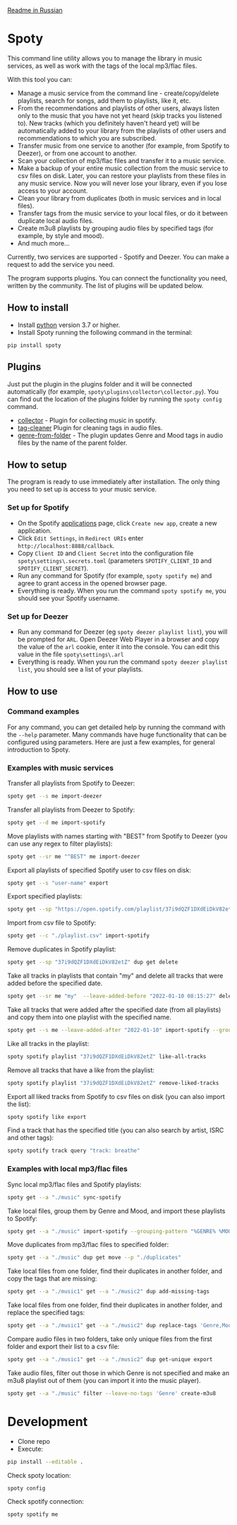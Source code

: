 [Readme in Russian](https://github.com/dy-sh/spoty/blob/master/README-rus.md)

# Spoty

This command line utility allows you to manage the library in music services, as well as work with the tags of the local mp3/flac files.

With this tool you can:
- Manage a music service from the command line - create/copy/delete playlists, search for songs, add them to playlists, like it, etc.
- From the recommendations and playlists of other users, always listen only to the music that you have not yet heard (skip tracks you listened to). New tracks (which you definitely haven't heard yet) will be automatically added to your library from the playlists of other users and recommendations to which you are subscribed.
- Transfer music from one service to another (for example, from Spotify to Deezer), or from one account to another.
- Scan your collection of mp3/flac files and transfer it to a music service.
- Make a backup of your entire music collection from the music service to csv files on disk. Later, you can restore your playlists from these files in any music service. Now you will never lose your library, even if you lose access to your account.
- Clean your library from duplicates (both in music services and in local files).
- Transfer tags from the music service to your local files, or do it between duplicate local audio files.
- Create m3u8 playlists by grouping audio files by specified tags (for example, by style and mood).
- And much more...

Currently, two services are supported - Spotify and Deezer. You can make a request to add the service you need.

The program supports plugins. You can connect the functionality you need, written by the community. The list of plugins will be updated below. 


## How to install

- Install [python](https://www.python.org/downloads/) version 3.7 or higher.
- Install Spoty running the following command in the terminal: 

```batch
pip install spoty
```


## Plugins

Just put the plugin in the plugins folder and it will be connected automatically (for example, `spoty\plugins\collector\collector.py`). 
You can find out the location of the plugins folder by running the `spoty config` command.

- [collector](https://github.com/dy-sh/spoty_collector) - Plugin for collecting music in spotify.
- [tag-cleaner](https://github.com/dy-sh/spoty_tag_cleaner) Plugin for cleaning tags in audio files.
- [genre-from-folder](https://github.com/dy-sh/spoty_genre_from_folder) - The plugin updates Genre and Mood tags in audio files by the name of the parent folder.


## How to setup

The program is ready to use immediately after installation.
The only thing you need to set up is access to your music service. 

### Set up for Spotify

- On the Spotify [applications](https://developer.spotify.com/dashboard/applications) page, click `Create new app`, create a new application. 
- Click `Edit Settings`, in `Redirect URIs` enter `http://localhost:8888/callback`.
- Copy `Client ID` and `Client Secret` into the configuration file `spoty\settings\.secrets.toml` (parameters `SPOTIFY_CLIENT_ID` and `SPOTIFY_CLIENT_SECRET`).
- Run any command for Spotify (for example, `spoty spotify me`) and agree to grant access in the opened browser page.
- Everything is ready. When you run the command `spoty spotify me`, you should see your Spotify username. 

### Set up for Deezer

- Run any command for Deezer (eg `spoty deezer playlist list`), you will be prompted for `ARL`. Open Deezer Web Player in a browser and copy the value of the `arl` cookie, enter it into the console. You can edit this value in the file `spoty\settings\.arl`
- Everything is ready. When you run the command `spoty deezer playlist list`, you should see a list of your playlists. 

## How to use

### Command examples

For any command, you can get detailed help by running the command with the `--help` parameter.
Many commands have huge functionality that can be configured using parameters.
Here are just a few examples, for general introduction to Spoty. 

### Examples with music services

Transfer all playlists from Spotify to Deezer: 

```bash
spoty get --s me import-deezer
```

Transfer all playlists from Deezer to Spotify:

```bash
spoty get --d me import-spotify
```

Move playlists with names starting with "BEST" from Spotify to Deezer (you can use any regex to filter playlists): 

```bash
spoty get --sr me "^BEST" me import-deezer
```

Export all playlists of specified Spotify user to csv files on disk: 

```bash
spoty get --s "user-name" export
```

Export specified playlists: 

```bash
spoty get --sp "https://open.spotify.com/playlist/37i9dQZF1DXdEiDkV82etZ" --ps "https://open.spotify.com/playlist/37i9dQZF1DX4uWsCu3SlsH" export
```

Import from csv file to Spotify: 

```bash
spoty get --c "./playlist.csv" import-spotify
```

Remove duplicates in Spotify playlist: 

```bash
spoty get --sp "37i9dQZF1DXdEiDkV82etZ" dup get delete
```

Take all tracks in playlists that contain "my" and delete all tracks that were added before the specified date. 

```bash
spoty get --sr me "my"  --leave-added-before "2022-01-10 08:15:27" delete
```

Take all tracks that were added after the specified date (from all playlists) and copy them into one playlist with the specified name. 

```bash
spoty get --s me --leave-added-after "2022-01-10" import-spotify --grouping-pattern "New tracks"
```

Like all tracks in the playlist: 

```bash
spoty spotify playlist "37i9dQZF1DXdEiDkV82etZ" like-all-tracks
```

Remove all tracks that have a like from the playlist: 

```bash
spoty spotify playlist "37i9dQZF1DXdEiDkV82etZ" remove-liked-tracks
```


Export all liked tracks from Spotify to csv files on disk (you can also import the list): 

```bash
spoty spotify like export
```

Find a track that has the specified title (you can also search by artist, ISRC and other tags): 

```bash
spoty spotify track query "track: breathe"
```


### Examples with local mp3/flac files

Sync local mp3/flac files and Spotify playlists: 

```bash
spoty get --a "./music" sync-spotify
```

Take local files, group them by Genre and Mood, and import these playlists to Spotify:

```bash
spoty get --a "./music" import-spotify --grouping-pattern "%GENRE% %MOOD%"
```

Move duplicates from mp3/flac files to specified folder: 

```bash
spoty get --a "./music" dup get move --p "./duplicates"
```

Take local files from one folder, find their duplicates in another folder, and copy the tags that are missing: 

```bash
spoty get --a "./music1" get --a "./music2" dup add-missing-tags
```

Take local files from one folder, find their duplicates in another folder, and replace the specified tags: 

```bash
spoty get --a "./music1" get --a "./music2" dup replace-tags 'Genre,Mood'
```

Compare audio files in two folders, take only unique files from the first folder and export their list to a csv file: 

```bash
spoty get --a "./music1" get --a "./music2" dup get-unique export 
```

Take audio files, filter out those in which Genre is not specified and make an m3u8 playlist out of them (you can import it into the music player). 

```bash
spoty get --a "./music" filter --leave-no-tags 'Genre' create-m3u8
```


# Development

- Clone repo
- Execute: 
```bash
pip install --editable .
```

Check spoty location:
```bash
spoty config
```

Check spotify connection:
```bash
spoty spotify me
```


